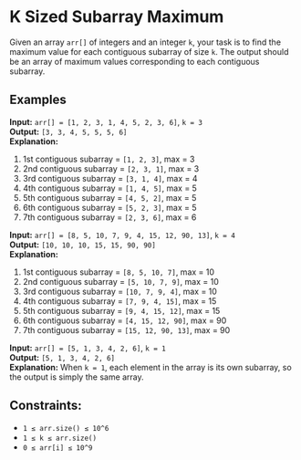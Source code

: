 # K Sized Subarray Maximum

Given an array `arr[]` of integers and an integer `k`, your task is to find the maximum value for each contiguous subarray of size `k`. The output should be an array of maximum values corresponding to each contiguous subarray.

## Examples

**Input:** `arr[] = [1, 2, 3, 1, 4, 5, 2, 3, 6]`, `k = 3`  
**Output:** `[3, 3, 4, 5, 5, 5, 6]`  
**Explanation:** 
1. 1st contiguous subarray = `[1, 2, 3]`, max = 3
2. 2nd contiguous subarray = `[2, 3, 1]`, max = 3
3. 3rd contiguous subarray = `[3, 1, 4]`, max = 4
4. 4th contiguous subarray = `[1, 4, 5]`, max = 5
5. 5th contiguous subarray = `[4, 5, 2]`, max = 5
6. 6th contiguous subarray = `[5, 2, 3]`, max = 5
7. 7th contiguous subarray = `[2, 3, 6]`, max = 6

**Input:** `arr[] = [8, 5, 10, 7, 9, 4, 15, 12, 90, 13]`, `k = 4`  
**Output:** `[10, 10, 10, 15, 15, 90, 90]`  
**Explanation:** 
1. 1st contiguous subarray = `[8, 5, 10, 7]`, max = 10
2. 2nd contiguous subarray = `[5, 10, 7, 9]`, max = 10
3. 3rd contiguous subarray = `[10, 7, 9, 4]`, max = 10
4. 4th contiguous subarray = `[7, 9, 4, 15]`, max = 15
5. 5th contiguous subarray = `[9, 4, 15, 12]`, max = 15
6. 6th contiguous subarray = `[4, 15, 12, 90]`, max = 90
7. 7th contiguous subarray = `[15, 12, 90, 13]`, max = 90

**Input:** `arr[] = [5, 1, 3, 4, 2, 6]`, `k = 1`  
**Output:** `[5, 1, 3, 4, 2, 6]`  
**Explanation:** 
When `k = 1`, each element in the array is its own subarray, so the output is simply the same array.

## Constraints:
- `1 ≤ arr.size() ≤ 10^6`
- `1 ≤ k ≤ arr.size()`
- `0 ≤ arr[i] ≤ 10^9`
